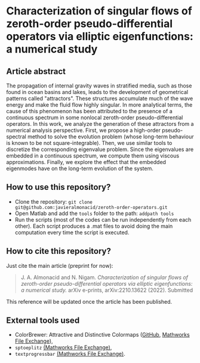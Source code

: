 # Characterization of singular flows of zeroth-order pseudo-differential operators via elliptic eigenfunctions: a numerical study

## Article abstract

The propagation of internal gravity waves in stratified media, such as those found in ocean basins and lakes, leads to the development of geometrical patterns called "attractors". These structures accumulate much of the wave energy and make the fluid flow highly singular. In more analytical terms, the cause of this phenomenon has been attributed to the presence of a continuous spectrum in some nonlocal zeroth-order pseudo-differential operators. In this work, we analyze the generation of these attractors from a numerical analysis perspective. First, we propose a high-order pseudo-spectral method to solve the evolution problem (whose long-term behaviour is known to be not square-integrable). Then, we use similar tools to discretize the corresponding eigenvalue problem. Since the eigenvalues are embedded in a continuous spectrum, we compute them using viscous approximations. Finally, we explore the effect that the embedded eigenmodes have on the long-term evolution of the system.

## How to use this repository?

- Clone the repository: ```git clone git@github.com:javieralmonacid/zeroth-order-operators.git```
- Open Matlab and add the ```tools``` folder to the path: ```addpath tools```
- Run the scripts (most of the codes can be run independently from each other). Each script produces a .mat files to avoid doing the main computation every time the script is executed.

## How to cite this repository?

Just cite the main article (preprint for now):

> J. A. Almonacid and N. Nigam. *Characterization of singular flows of zeroth-order pseudo-differential operators via elliptic eigenfunctions: a numerical study.* arXiv e-prints, arXiv:2210.13622 (2022). Submitted

This reference will be updated once the article has been published.

## External tools used

- ColorBrewer: Attractive and Distinctive Colormaps ([GitHub](https://github.com/DrosteEffect/BrewerMap), [Mathworks File Exchange](https://www.mathworks.com/matlabcentral/fileexchange/45208-colorbrewer-attractive-and-distinctive-colormaps)),
- ```sptoeplitz``` [(Mathworks File Exchange)](https://www.mathworks.com/matlabcentral/fileexchange/13353-sparse-toeplitz-matrix-construction),
- ```textprogressbar``` [(Mathworks File Exchange)](https://www.mathworks.com/matlabcentral/fileexchange/28067-text-progress-bar).
